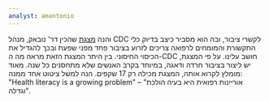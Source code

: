 ```yaml
---
analyst: amantonio
---
```


והנה [מצגת](http://iom.nationalacademies.org/~/media/E9B963EDB28645C5ABCC22467120662D.ashx) שהכין דר' נובאק, מנהל CDC לקשרי ציבור, ובה הוא מסביר כיצב בדיוק כלי התקשורת והמומחים לרפואה צריכים לזרוע בציבור פחד מפני שפעת ובכך להגדיל את הכיסוי החיסוני. בין היתר המצגת הזאת מראה מה ה-CDC חושב עלינו. על פי המצגת, יש ליצור בציבור חרדה ודאגה, במיוחד בקרב האנשים שלא מתחסנים כל שנה. מאוד מומלץ לקרוא אותה, המצגת מכילה רק 17 שקפים. הנה למשל ציטוט אחד ממנה: "Health literacy is a growing problem" – "אוריינות רפואית היא בעיה הולכת וגדלה".
